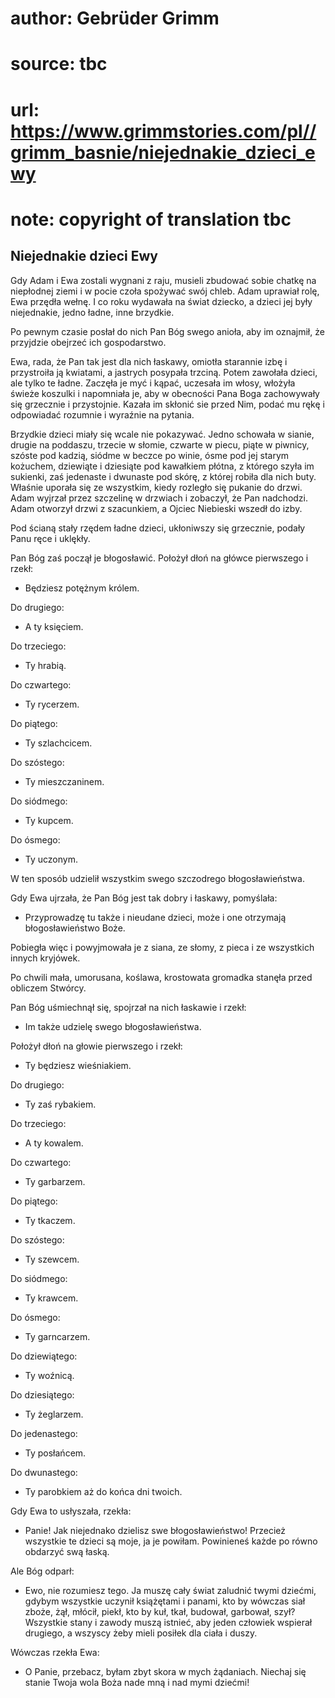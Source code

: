 # author: Gebrüder Grimm
# source: tbc
# url: https://www.grimmstories.com/pl//grimm_basnie/niejednakie_dzieci_ewy
# note: copyright of translation tbc

## Niejednakie dzieci Ewy 

Gdy Adam i Ewa zostali wygnani z raju, musieli zbudować sobie chatkę na
niepłodnej ziemi i w pocie czoła spożywać swój chleb. Adam uprawiał
rolę, Ewa przędła wełnę. I co roku wydawała na świat dziecko, a dzieci
jej były niejednakie, jedno ładne, inne brzydkie.

Po pewnym czasie posłał do nich Pan Bóg swego anioła, aby im oznajmił,
że przyjdzie obejrzeć ich gospodarstwo.

Ewa, rada, że Pan tak jest dla nich łaskawy, omiotła starannie izbę i
przystroiła ją kwiatami, a jastrych posypała trzciną. Potem zawołała
dzieci, ale tylko te ładne. Zaczęła je myć i kąpać, uczesała im włosy,
włożyła świeże koszulki i napomniała je, aby w obecności Pana Boga
zachowywały się grzecznie i przystojnie. Kazała im skłonić sie przed
Nim, podać mu rękę i odpowiadać rozumnie i wyraźnie na pytania.

Brzydkie dzieci miały się wcale nie pokazywać. Jedno schowała w sianie,
drugie na poddaszu, trzecie w słomie, czwarte w piecu, piąte w piwnicy,
szóste pod kadzią, siódme w beczce po winie, ósme pod jej starym
kożuchem, dziewiąte i dziesiąte pod kawałkiem płótna, z którego szyła im
sukienki, zaś jedenaste i dwunaste pod skórę, z której robiła dla nich
buty. Właśnie uporała się ze wszystkim, kiedy rozległo się pukanie do
drzwi. Adam wyjrzał przez szczelinę w drzwiach i zobaczył, że Pan
nadchodzi. Adam otworzył drzwi z szacunkiem, a Ojciec Niebieski wszedł
do izby.

Pod ścianą stały rzędem ładne dzieci, ukłoniwszy się grzecznie, podały
Panu ręce i uklękły.

Pan Bóg zaś począł je błogosławić. Położył dłoń na główce pierwszego i
rzekł:

- Będziesz potężnym królem.

Do drugiego:

- A ty księciem.

Do trzeciego:

- Ty hrabią.

Do czwartego:

- Ty rycerzem.

Do piątego:

- Ty szlachcicem.

Do szóstego:

- Ty mieszczaninem.

Do siódmego:

- Ty kupcem.

Do ósmego:

- Ty uczonym.

W ten sposób udzielił wszystkim swego szczodrego błogosławieństwa.

Gdy Ewa ujrzała, że Pan Bóg jest tak dobry i łaskawy, pomyślała:

- Przyprowadzę tu także i nieudane dzieci, może i one otrzymają
błogosławieństwo Boże.

Pobiegła więc i powyjmowała je z siana, ze słomy, z pieca i ze
wszystkich innych kryjówek.

Po chwili mała, umorusana, koślawa, krostowata gromadka stanęła przed
obliczem Stwórcy.

Pan Bóg uśmiechnął się, spojrzał na nich łaskawie i rzekł:

- Im także udzielę swego błogosławieństwa.

Położył dłoń na głowie pierwszego i rzekł:

- Ty będziesz wieśniakiem.

Do drugiego:

- Ty zaś rybakiem.

Do trzeciego:

- A ty kowalem.

Do czwartego:

- Ty garbarzem.

Do piątego:

- Ty tkaczem.

Do szóstego:

- Ty szewcem.

Do siódmego:

- Ty krawcem.

Do ósmego:

- Ty garncarzem.

Do dziewiątego:

- Ty woźnicą.

Do dziesiątego:

- Ty żeglarzem.

Do jedenastego:

- Ty posłańcem.

Do dwunastego:

- Ty parobkiem aż do końca dni twoich.

Gdy Ewa to usłyszała, rzekła:

- Panie! Jak niejednako dzielisz swe błogosławieństwo! Przecież
wszystkie te dzieci są moje, ja je powiłam. Powinieneś każde po równo
obdarzyć swą łaską.

Ale Bóg odparł:

- Ewo, nie rozumiesz tego. Ja muszę cały świat zaludnić twymi dziećmi,
gdybym wszystkie uczynił książętami i panami, kto by wówczas siał zboże,
żął, młócił, piekł, kto by kuł, tkał, budował, garbował, szył? Wszystkie
stany i zawody muszą istnieć, aby jeden człowiek wspierał drugiego, a
wszyscy żeby mieli posiłek dla ciała i duszy.

Wówczas rzekła Ewa:

- O Panie, przebacz, byłam zbyt skora w mych żądaniach. Niechaj się
stanie Twoja wola Boża nade mną i nad mymi dziećmi!

